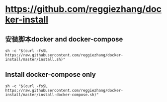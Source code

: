 # https://github.com/reggiezhang/docker-install


## 安装脚本docker and docker-compose

```shell
sh -c "$(curl -fsSL https://raw.githubusercontent.com/reggiezhang/docker-install/master/install.sh)"
```

## Install docker-compose only
```shell
sh -c "$(curl -fsSL https://raw.githubusercontent.com/reggiezhang/docker-install/master/install-docker-compose.sh)"
```


